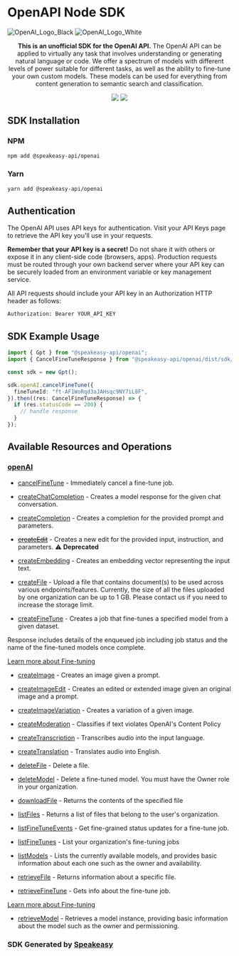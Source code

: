 # OpenAPI Node SDK

![OpenAI_Logo_Black](https://user-images.githubusercontent.com/6267663/220744241-48f469af-40b6-4d7f-ab48-8426b30189f0.svg#gh-light-mode-only)
![OpenAI_Logo_White](https://user-images.githubusercontent.com/6267663/220744513-66c99d0e-ed91-4577-982f-e7128d35ce95.svg#gh-dark-mode-only)

<div align="center">
   <p><strong>This is an unofficial SDK for the OpenAI API.</strong> The OpenAI API can be applied to virtually any task that involves understanding or generating natural language or code. We offer a spectrum of models with different levels of power suitable for different tasks, as well as the ability to fine-tune your own custom models. These models can be used for everything from content generation to semantic search and classification.</p>
   <a href="https://github.com/speakeasy-sdks/openai-ts-sdk/actions"><img src="https://img.shields.io/github/actions/workflow/status/speakeasy-sdks/openai-ts-sdk/speakeasy_sdk_generation.yml?style=for-the-badge" /></a>
   <a href="https://platform.openai.com/docs/introduction"><img src="https://img.shields.io/static/v1?label=Docs&message=API Ref&color=2ca47c&style=for-the-badge" /></a>
</div> 

<!-- Start SDK Installation -->
## SDK Installation

### NPM

```bash
npm add @speakeasy-api/openai
```

### Yarn

```bash
yarn add @speakeasy-api/openai
```
<!-- End SDK Installation -->

## Authentication

The OpenAI API uses API keys for authentication. Visit your API Keys page to retrieve the API key you'll use in your requests.

**Remember that your API key is a secret!** Do not share it with others or expose it in any client-side code (browsers, apps). Production requests must be routed through your own backend server where your API key can be securely loaded from an environment variable or key management service.

All API requests should include your API key in an Authorization HTTP header as follows:

```bash
Authorization: Bearer YOUR_API_KEY
```

## SDK Example Usage
<!-- Start SDK Example Usage -->
```typescript
import { Gpt } from "@speakeasy-api/openai";
import { CancelFineTuneResponse } from "@speakeasy-api/openai/dist/sdk/models/operations";

const sdk = new Gpt();

sdk.openAI.cancelFineTune({
  fineTuneId: "ft-AF1WoRqd3aJAHsqc9NY7iL8F",
}).then((res: CancelFineTuneResponse) => {
  if (res.statusCode == 200) {
    // handle response
  }
});
```
<!-- End SDK Example Usage -->

<!-- Start SDK Available Operations -->
## Available Resources and Operations


### [openAI](docs/sdks/openai/README.md)

* [cancelFineTune](docs/sdks/openai/README.md#cancelfinetune) - Immediately cancel a fine-tune job.

* [createChatCompletion](docs/sdks/openai/README.md#createchatcompletion) - Creates a model response for the given chat conversation.
* [createCompletion](docs/sdks/openai/README.md#createcompletion) - Creates a completion for the provided prompt and parameters.
* [~~createEdit~~](docs/sdks/openai/README.md#createedit) - Creates a new edit for the provided input, instruction, and parameters. :warning: **Deprecated**
* [createEmbedding](docs/sdks/openai/README.md#createembedding) - Creates an embedding vector representing the input text.
* [createFile](docs/sdks/openai/README.md#createfile) - Upload a file that contains document(s) to be used across various endpoints/features. Currently, the size of all the files uploaded by one organization can be up to 1 GB. Please contact us if you need to increase the storage limit.

* [createFineTune](docs/sdks/openai/README.md#createfinetune) - Creates a job that fine-tunes a specified model from a given dataset.

Response includes details of the enqueued job including job status and the name of the fine-tuned models once complete.

[Learn more about Fine-tuning](/docs/guides/fine-tuning)

* [createImage](docs/sdks/openai/README.md#createimage) - Creates an image given a prompt.
* [createImageEdit](docs/sdks/openai/README.md#createimageedit) - Creates an edited or extended image given an original image and a prompt.
* [createImageVariation](docs/sdks/openai/README.md#createimagevariation) - Creates a variation of a given image.
* [createModeration](docs/sdks/openai/README.md#createmoderation) - Classifies if text violates OpenAI's Content Policy
* [createTranscription](docs/sdks/openai/README.md#createtranscription) - Transcribes audio into the input language.
* [createTranslation](docs/sdks/openai/README.md#createtranslation) - Translates audio into English.
* [deleteFile](docs/sdks/openai/README.md#deletefile) - Delete a file.
* [deleteModel](docs/sdks/openai/README.md#deletemodel) - Delete a fine-tuned model. You must have the Owner role in your organization.
* [downloadFile](docs/sdks/openai/README.md#downloadfile) - Returns the contents of the specified file
* [listFiles](docs/sdks/openai/README.md#listfiles) - Returns a list of files that belong to the user's organization.
* [listFineTuneEvents](docs/sdks/openai/README.md#listfinetuneevents) - Get fine-grained status updates for a fine-tune job.

* [listFineTunes](docs/sdks/openai/README.md#listfinetunes) - List your organization's fine-tuning jobs

* [listModels](docs/sdks/openai/README.md#listmodels) - Lists the currently available models, and provides basic information about each one such as the owner and availability.
* [retrieveFile](docs/sdks/openai/README.md#retrievefile) - Returns information about a specific file.
* [retrieveFineTune](docs/sdks/openai/README.md#retrievefinetune) - Gets info about the fine-tune job.

[Learn more about Fine-tuning](/docs/guides/fine-tuning)

* [retrieveModel](docs/sdks/openai/README.md#retrievemodel) - Retrieves a model instance, providing basic information about the model such as the owner and permissioning.
<!-- End SDK Available Operations -->

### SDK Generated by [Speakeasy](https://docs.speakeasyapi.dev/docs/using-speakeasy/client-sdks)

